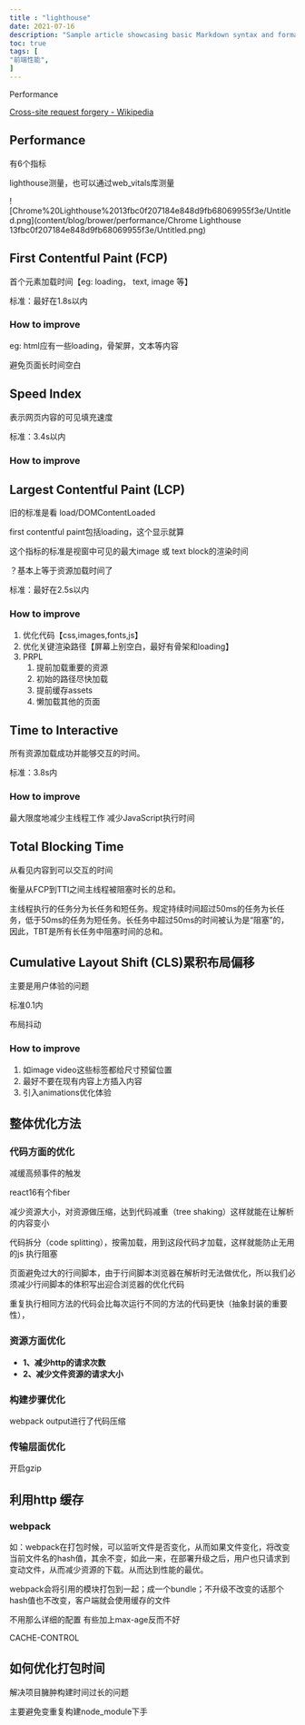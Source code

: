 ```yaml
---
title : "lighthouse"
date: 2021-07-16
description: "Sample article showcasing basic Markdown syntax and formatting for HTML elements."
toc: true
tags: [
"前端性能",
]
---
```


Performance


 <!--more-->
[Cross-site request forgery - Wikipedia](https://en.wikipedia.org/wiki/Cross-site_request_forgery)

## Performance

有6个指标

lighthouse测量，也可以通过web_vitals库测量

![Chrome%20Lighthouse%2013fbc0f207184e848d9fb68069955f3e/Untitled.png](content/blog/brower/performance/Chrome Lighthouse 13fbc0f207184e848d9fb68069955f3e/Untitled.png)

## First Contentful Paint (FCP)

首个元素加载时间【eg: loading， text, image 等】

标准：最好在1.8s以内

### How to improve

eg: html应有一些loading，骨架屏，文本等内容

避免页面长时间空白

## Speed Index

表示网页内容的可见填充速度

标准：3.4s以内

### How to improve

## Largest Contentful Paint (LCP)

旧的标准是看 load/DOMContentLoaded

first contentful paint包括loading，这个显示就算

这个指标的标准是视窗中可见的最大image 或 text block的渲染时间

？基本上等于资源加载时间了

标准：最好在2.5s以内

### How to improve

1. 优化代码【css,images,fonts,js】
2. 优化关键渲染路径【屏幕上别空白，最好有骨架和loading】
3. PRPL
    1. 提前加载重要的资源
    2. 初始的路径尽快加载
    3. 提前缓存assets
    4. 懒加载其他的页面

## Time to Interactive

所有资源加载成功并能够交互的时间。

标准：3.8s内

### How to improve

最大限度地减少主线程工作
减少JavaScript执行时间

## Total Blocking Time

从看见内容到可以交互的时间

衡量从FCP到TTI之间主线程被阻塞时长的总和。

主线程执行的任务分为长任务和短任务。规定持续时间超过50ms的任务为长任务，低于50ms的任务为短任务。长任务中超过50ms的时间被认为是“阻塞”的，因此，TBT是所有长任务中阻塞时间的总和。

## Cumulative Layout Shift (CLS)累积布局偏移

主要是用户体验的问题

标准0.1内

布局抖动

### How to improve

1. 如image video这些标签都给尺寸预留位置
2. 最好不要在现有内容上方插入内容
3. 引入animations优化体验

## 整体优化方法

### 代码方面的优化

减缓高频事件的触发

react16有个fiber

减少资源大小，对资源做压缩，达到代码减重（tree shaking）这样就能在让解析的内容变小

代码拆分（code splitting），按需加载，用到这段代码才加载，这样就能防止无用的js 执行阻塞

页面避免过大的行间脚本，由于行间脚本浏览器在解析时无法做优化，所以我们必须减少行间脚本的体积写出迎合浏览器的优化代码

重复执行相同方法的代码会比每次运行不同的方法的代码更快（抽象封装的重要性），

### 资源方面优化

- **1、减少http的请求次数**
- **2、减少文件资源的请求大小**

### 构建步骤优化

webpack output进行了代码压缩

### 传输层面优化

开启gzip

## 利用http 缓存

### webpack

如：webpack在打包时候，可以监听文件是否变化，从而如果文件变化，将改变当前文件名的hash值，其余不变，如此一来，在部署升级之后，用户也只请求到变动文件，从而减少资源的下载。从而达到性能的最优。

webpack会将引用的模块打包到一起；成一个bundle；不升级不改变的话那个hash值也不改变，客户端就会使用缓存的文件

不用那么详细的配置 有些加上max-age反而不好

CACHE-CONTROL

## 如何优化打包时间

解决项目臃肿构建时间过长的问题

主要避免变重复构建node_module下手
